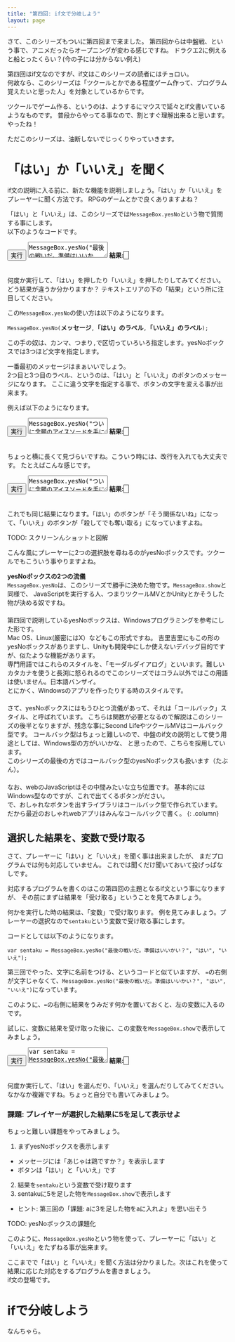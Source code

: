 ```yaml
---
title: "第四回: if文で分岐しよう"
layout: page
---
```


<link rel="stylesheet" href="https://cdnjs.cloudflare.com/ajax/libs/codemirror/5.35.0/codemirror.css" />
<script src="https://cdnjs.cloudflare.com/ajax/libs/codemirror/5.35.0/codemirror.js"></script>
<script src="https://cdnjs.cloudflare.com/ajax/libs/codemirror/5.35.0/mode/javascript/javascript.js"></script>
<style>
    .CodeMirror { height: auto; border: 1px solid #ddd; }
    .console { border: 1px solid #333; color: rgb(48, 68, 216); padding: 0px 5px 0px 5px; }

    .answer {color: red;  }
    .hideanswer { display: none; }
    .result {font-size: large;}
    .wrong {color: red;  }
    .correct {color: rgb(0, 89, 255);  }



    .column{
        padding: 0.5em 1em;
        margin: 2em 0;
        color: #5d627b;
        background: white;
        border-top: solid 5px #5d627b;
        box-shadow: 0 3px 5px rgba(0, 0, 0, 0.22);
    }    
</style>
<link rel="stylesheet" href="https://rawgit.com/karino2/js-introduction/master/scripts/smoke.css" />
<script src="https://rawgit.com/karino2/js-introduction/master/scripts/smoke.min.js"></script>                    
<script src="https://neil.fraser.name/software/JS-Interpreter/acorn_interpreter.js"></script>

<script type="text/javascript" src="https://rawgit.com/karino2/js-introduction/master/scripts/env.js"></script>



<script>
var questions = [];


  document.body.onload = function() {
    myInterpreter = new Interpreter('MessageBox = {show: SmokeAlert, yesNo: SmokeYesNo};', initFunc);


    setupAllREPL2(4);
    setupAllQuestions2(questions);
  }
</script>


さて、このシリーズもついに第四回まで来ました。
第四回からは中盤戦、という事で、アニメだったらオープニングが変わる感じですね。
ドラクエ2に例えると船とったくらい？(今の子には分からない例え)

第四回はif文なのですが、if文はこのシリーズの読者にはチョロい。  
何故なら、このシリーズは「ツクールとかである程度ゲーム作って、プログラム覚えたいと思った人」を対象としているからです。

ツクールでゲーム作る、というのは、ようするにマウスで延々とif文書いているようなものです。
普段からやってる事なので、割とすぐ理解出来ると思います。やったね！

ただこのシリーズは、油断しないでじっくりやっていきます。

# 「はい」か「いいえ」を聞く

if文の説明に入る前に、新たな機能を説明しましょう。「はい」か「いいえ」をプレーヤーに聞く方法です。
RPGのゲームとかで良くありますよね？

「はい」と「いいえ」は、このシリーズでは`MessageBox.yesNo`という物で質問する事にします。  
以下のようなコードです。

<div id="ex1">
<input type="button" value="実行" />
<textarea>
MessageBox.yesNo("最後の戦いだ。準備はいいかい？", "はい", "いいえ");</textarea>
<b>結果:</b> <span class="console"></span><br>
</div>
  
　  
何度か実行して、「はい」を押したり「いいえ」を押したりしてみてください。どう結果が違うか分かりますか？
テキストエリアの下の「結果」という所に注目してください。

この`MessageBox.yesNo`の使い方は以下のようになります。

`MessageBox.yesNo(`**メッセージ**`,`**「はい」のラベル**`,`**「いいえ」のラベル**`);` 

この手の奴は、カンマ、つまり`,`で区切っていろいろ指定します。yesNoボックスでは3つほど文字を指定します。

一番最初のメッセージはまぁいいでしょう。  
2つ目と3つ目のラベル、というのは、「はい」と「いいえ」のボタンのメッセージになります。
ここに違う文字を指定する事で、ボタンの文字を変える事が出来ます。

例えば以下のようになります。

<div id="ex2">
<input type="button" value="実行" />
<textarea>
MessageBox.yesNo("ついに念願のアイスソードを手に入れたぞ", "そう関係ないね", "殺してでも奪い取る");</textarea>
<b>結果:</b> <span class="console"></span><br>
</div>
  
　  
ちょっと横に長くて見づらいですね。こういう時には、改行を入れても大丈夫です。
たとえばこんな感じです。

<div id="ex3">
<input type="button" value="実行" />
<textarea>
MessageBox.yesNo("ついに念願のアイスソードを手に入れたぞ",
                 "そう関係ないね",
                 "殺してでも奪い取る");</textarea>
<b>結果:</b> <span class="console"></span><br>
</div>
  
　  
これでも同じ結果になります。「はい」のボタンが「そう関係ないね」になって、「いいえ」のボタンが「殺してでも奪い取る」になっていますよね。

TODO: スクリーンんショットと図解

こんな風にプレーヤーに2つの選択肢を尋ねるのがyesNoボックスです。ツクールでもこういう事やりますよね。

**yesNoボックスの2つの流儀**  
`MessageBox.yesNo`は、このシリーズで勝手に決めた物です。`MessageBox.show`と同様で、
JavaScriptを実行する人、つまりツクールMVとかUnityとかそうした物が決める奴ですね。  
　  
第四回で説明しているyesNoボックスは、Windowsプログラミングを参考にした形です。  
Mac OS、Linux(厳密にはX）などもこの形式ですね。
吉里吉里にもこの形のyesNoボックスがありますし、Unityも開発中にしか使えないデバッグ目的ですが、似たような機能があります。  
専門用語ではこれらのスタイルを、「モーダルダイアログ」といいます。難しいカタカナを使うと長渕に怒られるのでこのシリーズではコラム以外ではこの用語は使いません。日本語バンザイ。  
とにかく、Windowsのアプリを作ったりする時のスタイルです。  
　  
さて、yesNoボックスにはもうひとつ流儀があって、それは「コールバック」スタイル、と呼ばれています。
こちらは関数が必要となるので解説はこのシリーズの後半となりますが、残念な事にSecond LifeやツクールMVはコールバック型です。
コールバック型はちょっと難しいので、中盤のif文の説明として使う用途としては、Windows型の方がいいかな、
と思ったので、こちらを採用しています。  
このシリーズの最後の方ではコールバック型のyesNoボックスも扱います（たぶん）。  
　  
なお、webのJavaScriptはその中間みたいな立ち位置です。
基本的にはWindows型なのですが、これで出てくるボタンがださい。  
で、おしゃれなボタンを出すライブラリはコールバック型で作られています。
だから最近のおしゃれwebアプリはみんなコールバックで書く。
{: .column}

## 選択した結果を、変数で受け取る

さて、プレーヤーに「はい」と「いいえ」を聞く事は出来ましたが、
まだプログラムでは何も対応していません。
これでは聞くだけ聞いておいて投げっぱなしです。

対応するプログラムを書くのはこの第四回の主題となるif文という事になりますが、
その前にまずは結果を「受け取る」ということを見てみましょう。

何かを実行した時の結果は、「変数」で受け取ります。
例を見てみましょう。プレーヤーの選択なので`sentaku`という変数で受け取る事にします。

コードとしては以下のようになります。

```
var sentaku = MessageBox.yesNo("最後の戦いだ。準備はいいかい？", "はい", "いいえ");
```

第三回でやった、文字に名前をつける、というコードと似ていますが、
`=`の右側が文字じゃなくて、`MessageBox.yesNo("最後の戦いだ。準備はいいかい？", "はい", "いいえ")`になっています。

このように、`=`の右側に結果をうみだす何かを置いておくと、左の変数に入るのです。

試しに、変数に結果を受け取った後に、この変数を`MessageBox.show`で表示してみましょう。

<div id="ex4">
<input type="button" value="実行" />
<textarea>
var sentaku = MessageBox.yesNo("最後の戦いだ。準備はいいかい？", "はい", "いいえ");
MessageBox.show(sentaku);</textarea>
<b>結果:</b> <span class="console"></span><br>
</div>
  
　  
何度か実行して、「はい」を選んだり、「いいえ」を選んだりしてみてください。
なかなか複雑ですね。ちょっと自分でも書いてみましょう。

### 課題: プレイヤーが選択した結果に5を足して表示せよ

ちょっと難しい課題をやってみましょう。

1. まずyesNoボックスを表示します
  - メッセージには「あじゃは鶏ですか？」を表示します
  - ボタンは「はい」と「いいえ」です
2. 結果を`sentaku`という変数で受け取ります
3. sentakuに5を足した物を`MessageBox.show`で表示します
  - ヒント: 第三回の「課題: aに3を足した物をaに入れよ」を思い出そう

TODO: yesNoボックスの課題化

このように、`MessageBox.yesNo`という物を使って、プレーヤーに「はい」と「いいえ」をたずねる事が出来ます。

ここまでで「はい」と「いいえ」を聞く方法は分かりました。次はこれを使って結果に応じた対応をするプログラムを書きましょう。  
if文の登場です。

# ifで分岐しよう

なんちゃら。

